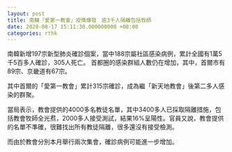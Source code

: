 ```yaml
---
layout: post
title: 南韓「愛第一教會」疫情爆發　逾3千人隔離包括牧師
date: 2020-08-17 15:11:30.000000000 +08:00
categories: rthk
---
```


南韓新增197宗新型肺炎確診個案，當中188宗屬社區感染病例，累計全國有1萬5千5百多人確診，305人死亡。
首都圈的感染群組人數仍在增加，其中，首爾市有89宗、京畿道有67宗。

其中首爾的「愛第一教會」累計315宗確診，成為繼「新天地教會」後第二多人感染的群聚。

當局表示，教會提供的4000多名教徒名單，其中3400多人已採取隔離措施，包括教會牧師全光焄，2000多人接受測試，結果16%呈陽性。官員又說，教會提供的名單不準確，很難找出所有教徒隔離，很多還沒有接受檢測。

而由於教會分別本月舉行兩次集會，確診病例可能進一步增加。
